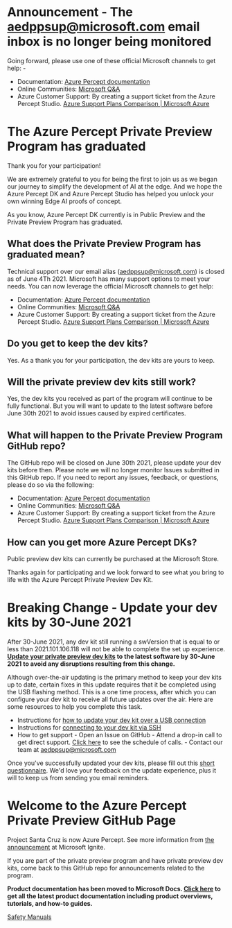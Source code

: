 # Announcement - The aedppsup@microsoft.com email inbox is no longer being monitored
Going forward, please use one of these official Microsoft channels to get help: -
- Documentation: [Azure Percept documentation](https://docs.microsoft.com/en-us/azure/azure-percept/)
- Online Communities: [Microsoft Q&A](https://docs.microsoft.com/en-us/answers/products/)
- Azure Customer Support: By creating a support ticket from the Azure Percept Studio. [Azure Support Plans Comparison | Microsoft Azure](https://azure.microsoft.com/en-us/support/plans/) 

# The Azure Percept Private Preview Program has graduated
Thank you for your participation! 

We are extremely grateful to you for being the first to join us as we began our journey to simplify the development of AI at the edge. And we hope the Azure Percept DK and Azure Percept Studio has helped you unlock your own winning Edge AI proofs of concept.

As you know, Azure Percept DK currently is in Public Preview and the Private Preview Program has graduated.

## What does the Private Preview Program has graduated mean? 
Technical support over our email alias (aedppsup@microsoft.com) is closed as of June 4Th 2021.  Microsoft has many support options to meet your needs. You can now leverage the official Microsoft channels to get help:
- Documentation: [Azure Percept documentation](https://docs.microsoft.com/en-us/azure/azure-percept/)
- Online Communities: [Microsoft Q&A](https://docs.microsoft.com/en-us/answers/products/)
- Azure Customer Support: By creating a support ticket from the Azure Percept Studio. [Azure Support Plans Comparison | Microsoft Azure](https://azure.microsoft.com/en-us/support/plans/)

## Do you get to keep the dev kits? 
Yes. As a thank you for your participation, the dev kits are yours to keep.

## Will the private preview dev kits still work? 
Yes, the dev kits you received as part of the program will continue to be fully functional. But you will want to update to the latest software before June 30th 2021 to avoid issues caused by expired certificates.

## What will happen to the Private Preview Program GitHub repo? 
The GitHub repo will be closed on June 30th 2021, please update your dev kits before then. Please note we will no longer monitor Issues submitted in this GitHub repo. If you need to report any issues, feedback, or questions, please do so via the following:
- Documentation: [Azure Percept documentation](https://docs.microsoft.com/en-us/azure/azure-percept/)
- Online Communities: [Microsoft Q&A](https://docs.microsoft.com/en-us/answers/products/)
- Azure Customer Support: By creating a support ticket from the Azure Percept Studio. [Azure Support Plans Comparison | Microsoft Azure](https://azure.microsoft.com/en-us/support/plans/)

## How can you get more Azure Percept DKs? 
Public preview dev kits can currently be purchased at the Microsoft Store.

Thanks again for participating and we look forward to see what you bring to life with the Azure Percept Private Preview Dev Kit.


# Breaking Change - Update your dev kits by 30-June 2021

After 30-June 2021, any dev kit still running a swVersion that is equal to or less than 2021.101.106.118 will not be able to complete the set up experience. **[Update your private preview dev kits](./update-your-devkit-today/private-preview-update-instructions.md) to the latest software by 30-June 2021 to avoid any disruptions resulting from this change.**

Although over-the-air updating is the primary method to keep your dev kits up to date, certain fixes in this update requires that it be completed using the USB flashing method. This is a one time process, after which you can configure your dev kit to receive all future updates over the air. Here are some resources to help you complete this task.
- Instructions for [how to update your dev kit over a USB connection](./update-your-devkit-today/private-preview-update-instructions.md)
- Instructions for [connecting to your dev kit via SSH](./update-your-devkit-today/how-to-ssh.md)
- How to get support
		- Open an Issue on GitHub
		- Attend a drop-in call to get direct support. [Click here](./update-your-devkit-today/support-sessions.md) to see the schedule of calls.
		- Contact our team at aedppsup@microsoft.com

Once you've successfully updated your dev kits, please fill out this [short questionnaire](https://aka.ms/apdkppucomplete). We'd love your feedback on the update experience, plus it will to keep us from sending you email reminders. 

# Welcome to the Azure Percept Private Preview GitHub Page

Project Santa Cruz is now Azure Percept. See more information from [the announcement](https://www.youtube.com/watch?v=yVbRY2SSPyY) at Microsoft Ignite.

If you are part of the private preview program and have private preview dev kits, come back to this GitHub repo for announcements related to the program.

**Product documentation has been moved to Microsoft Docs. [Click here](https://docs.microsoft.com/en-us/azure/azure-percept/) to get all the latest product documentation including product overviews, tutorials, and how-to guides.**

[Safety Manuals](https://github.com/microsoft/Azure-Percept-Private-Preview/tree/main/user-guides/hardware/Safety%20Information)
